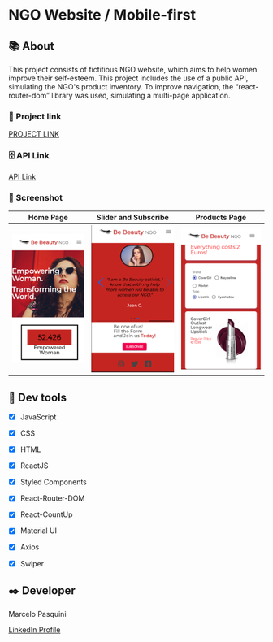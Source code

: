 # NGO Website / Mobile-first 


## 📚 About

This project consists of fictitious NGO website, which aims to help women improve their self-esteem. This project includes the use of a public API, simulating the NGO's product inventory. To improve navigation, the “react-router-dom” library was used, simulating a multi-page application. 


### 📱 Project link

[PROJECT LINK](https://mpasquini-be-beauty-ngo.netlify.app/)


### 🗄 API Link

[API Link]( https://makeup-api.herokuapp.com/)


### 📸 Screenshot

Home Page             |  Slider and Subscribe   | Products Page
:-------------------------:|:-------------------------: |:-------------------------:
![ Home Page](https://github.com/MarceloPasquiniB/React-Be-Beauty-NGO-Website/blob/master/ScreenShots/ScreenShot-HomePage.png?raw=true)  |  ![ Slider and Subscribe](https://github.com/MarceloPasquiniB/React-Be-Beauty-NGO-Website/blob/master/ScreenShots/ScreenShot-Carousel.png?raw=true)   |  ![ Products Page](https://github.com/MarceloPasquiniB/React-Be-Beauty-NGO-Website/blob/master/ScreenShots/ScreenShot-Products.png?raw=true)



## 🔧 Dev tools


-	[X] JavaScript
-	[X] CSS
-	[X] HTML
-	[X] ReactJS
-	[X] Styled Components
-	[X] React-Router-DOM
-	[X] React-CountUp
-	[X] Material UI
-	[X] Axios
-	[X] Swiper


## ✒️ Developer

Marcelo Pasquini

[LinkedIn Profile](https://www.linkedin.com/in/mpbrazil/)

